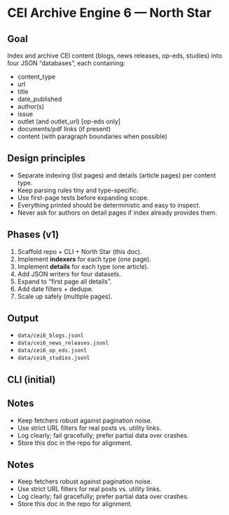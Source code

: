 ﻿# CEI Archive Engine 6 — North Star

## Goal
Index and archive CEI content (blogs, news releases, op-eds, studies) into four JSON “databases”, each containing:
- content_type
- url
- title
- date_published
- author(s)
- issue
- outlet (and outlet_url) [op-eds only]
- documents/pdf links (if present)
- content (with paragraph boundaries when possible)

## Design principles
- Separate indexing (list pages) and details (article pages) per content type.
- Keep parsing rules tiny and type-specific.
- Use first-page tests before expanding scope.
- Everything printed should be deterministic and easy to inspect.
- Never ask for authors on detail pages if index already provides them.

## Phases (v1)
1. Scaffold repo + CLI + North Star (this doc).
2. Implement **indexers** for each type (one page).
3. Implement **details** for each type (one article).
4. Add JSON writers for four datasets.
5. Expand to “first page all details”.
6. Add date filters + dedupe.
7. Scale up safely (multiple pages).

## Output
- `data/cei6_blogs.jsonl`
- `data/cei6_news_releases.jsonl`
- `data/cei6_op_eds.jsonl`
- `data/cei6_studies.jsonl`

## CLI (initial)


## Notes
- Keep fetchers robust against pagination noise.
- Use strict URL filters for real posts vs. utility links.
- Log clearly; fail gracefully; prefer partial data over crashes.
- Store this doc in the repo for alignment.


## Notes
- Keep fetchers robust against pagination noise.
- Use strict URL filters for real posts vs. utility links.
- Log clearly; fail gracefully; prefer partial data over crashes.
- Store this doc in the repo for alignment.